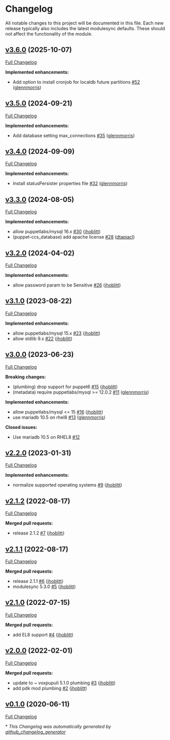 # Changelog

All notable changes to this project will be documented in this file.
Each new release typically also includes the latest modulesync defaults.
These should not affect the functionality of the module.

## [v3.6.0](https://github.com/lsst-it/puppet-ccs_database/tree/v3.6.0) (2025-10-07)

[Full Changelog](https://github.com/lsst-it/puppet-ccs_database/compare/v3.5.0...v3.6.0)

**Implemented enhancements:**

- Add option to install cronjob for localdb future partitions [\#52](https://github.com/lsst-it/puppet-ccs_database/pull/52) ([glennmorris](https://github.com/glennmorris))

## [v3.5.0](https://github.com/lsst-it/puppet-ccs_database/tree/v3.5.0) (2024-09-21)

[Full Changelog](https://github.com/lsst-it/puppet-ccs_database/compare/v3.4.0...v3.5.0)

**Implemented enhancements:**

- Add database setting max\_connections [\#35](https://github.com/lsst-it/puppet-ccs_database/pull/35) ([glennmorris](https://github.com/glennmorris))

## [v3.4.0](https://github.com/lsst-it/puppet-ccs_database/tree/v3.4.0) (2024-09-09)

[Full Changelog](https://github.com/lsst-it/puppet-ccs_database/compare/v3.3.0...v3.4.0)

**Implemented enhancements:**

- Install statusPersister properties file [\#32](https://github.com/lsst-it/puppet-ccs_database/pull/32) ([glennmorris](https://github.com/glennmorris))

## [v3.3.0](https://github.com/lsst-it/puppet-ccs_database/tree/v3.3.0) (2024-08-05)

[Full Changelog](https://github.com/lsst-it/puppet-ccs_database/compare/v3.2.0...v3.3.0)

**Implemented enhancements:**

- allow puppetlabs/mysql 16.x [\#30](https://github.com/lsst-it/puppet-ccs_database/pull/30) ([jhoblitt](https://github.com/jhoblitt))
- \(puppet-ccs\_database\) add apache license [\#28](https://github.com/lsst-it/puppet-ccs_database/pull/28) ([dtapiacl](https://github.com/dtapiacl))

## [v3.2.0](https://github.com/lsst-it/puppet-ccs_database/tree/v3.2.0) (2024-04-02)

[Full Changelog](https://github.com/lsst-it/puppet-ccs_database/compare/v3.1.0...v3.2.0)

**Implemented enhancements:**

- allow password param to be Sensitive [\#26](https://github.com/lsst-it/puppet-ccs_database/pull/26) ([jhoblitt](https://github.com/jhoblitt))

## [v3.1.0](https://github.com/lsst-it/puppet-ccs_database/tree/v3.1.0) (2023-08-22)

[Full Changelog](https://github.com/lsst-it/puppet-ccs_database/compare/v3.0.0...v3.1.0)

**Implemented enhancements:**

- allow puppetlabs/mysql 15.x [\#23](https://github.com/lsst-it/puppet-ccs_database/pull/23) ([jhoblitt](https://github.com/jhoblitt))
- allow stdlib 9.x [\#22](https://github.com/lsst-it/puppet-ccs_database/pull/22) ([jhoblitt](https://github.com/jhoblitt))

## [v3.0.0](https://github.com/lsst-it/puppet-ccs_database/tree/v3.0.0) (2023-06-23)

[Full Changelog](https://github.com/lsst-it/puppet-ccs_database/compare/v2.2.0...v3.0.0)

**Breaking changes:**

- \(plumbing\) drop support for puppet6 [\#15](https://github.com/lsst-it/puppet-ccs_database/pull/15) ([jhoblitt](https://github.com/jhoblitt))
- \(metadata\) require puppetlabs/mysql \>= 12.0.2 [\#11](https://github.com/lsst-it/puppet-ccs_database/pull/11) ([glennmorris](https://github.com/glennmorris))

**Implemented enhancements:**

- allow puppetlabs/mysql \<= 15 [\#16](https://github.com/lsst-it/puppet-ccs_database/pull/16) ([jhoblitt](https://github.com/jhoblitt))
- use mariadb 10.5 on rhel8 [\#13](https://github.com/lsst-it/puppet-ccs_database/pull/13) ([glennmorris](https://github.com/glennmorris))

**Closed issues:**

- Use mariadb 10.5 on RHEL8 [\#12](https://github.com/lsst-it/puppet-ccs_database/issues/12)

## [v2.2.0](https://github.com/lsst-it/puppet-ccs_database/tree/v2.2.0) (2023-01-31)

[Full Changelog](https://github.com/lsst-it/puppet-ccs_database/compare/v2.1.2...v2.2.0)

**Implemented enhancements:**

- normalize supported operating systems [\#9](https://github.com/lsst-it/puppet-ccs_database/pull/9) ([jhoblitt](https://github.com/jhoblitt))

## [v2.1.2](https://github.com/lsst-it/puppet-ccs_database/tree/v2.1.2) (2022-08-17)

[Full Changelog](https://github.com/lsst-it/puppet-ccs_database/compare/v2.1.1...v2.1.2)

**Merged pull requests:**

- release 2.1.2 [\#7](https://github.com/lsst-it/puppet-ccs_database/pull/7) ([jhoblitt](https://github.com/jhoblitt))

## [v2.1.1](https://github.com/lsst-it/puppet-ccs_database/tree/v2.1.1) (2022-08-17)

[Full Changelog](https://github.com/lsst-it/puppet-ccs_database/compare/v2.1.0...v2.1.1)

**Merged pull requests:**

- release 2.1.1 [\#6](https://github.com/lsst-it/puppet-ccs_database/pull/6) ([jhoblitt](https://github.com/jhoblitt))
- modulesync 5.3.0 [\#5](https://github.com/lsst-it/puppet-ccs_database/pull/5) ([jhoblitt](https://github.com/jhoblitt))

## [v2.1.0](https://github.com/lsst-it/puppet-ccs_database/tree/v2.1.0) (2022-07-15)

[Full Changelog](https://github.com/lsst-it/puppet-ccs_database/compare/v2.0.0...v2.1.0)

**Merged pull requests:**

- add EL8 support [\#4](https://github.com/lsst-it/puppet-ccs_database/pull/4) ([jhoblitt](https://github.com/jhoblitt))

## [v2.0.0](https://github.com/lsst-it/puppet-ccs_database/tree/v2.0.0) (2022-02-01)

[Full Changelog](https://github.com/lsst-it/puppet-ccs_database/compare/v0.1.0...v2.0.0)

**Merged pull requests:**

- update to ~ voxpupuli 5.1.0 plumbing [\#3](https://github.com/lsst-it/puppet-ccs_database/pull/3) ([jhoblitt](https://github.com/jhoblitt))
- add pdk mod plumbing [\#2](https://github.com/lsst-it/puppet-ccs_database/pull/2) ([jhoblitt](https://github.com/jhoblitt))

## [v0.1.0](https://github.com/lsst-it/puppet-ccs_database/tree/v0.1.0) (2020-06-11)

[Full Changelog](https://github.com/lsst-it/puppet-ccs_database/compare/e7db374ed912ed31ec5b38b98aacc1e52d87a387...v0.1.0)



\* *This Changelog was automatically generated by [github_changelog_generator](https://github.com/github-changelog-generator/github-changelog-generator)*
